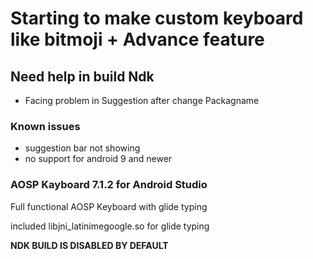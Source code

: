 # Starting to make custom keyboard like bitmoji + Advance feature

## Need help in build Ndk
- Facing problem in Suggestion after change Packagname 

### Known issues 
* suggestion bar not showing
* no support for android 9 and newer

### AOSP Kayboard 7.1.2 for Android Studio
Full functional AOSP Keyboard with glide typing

included libjni_latinimegoogle.so for glide typing

__NDK BUILD IS DISABLED BY DEFAULT__
